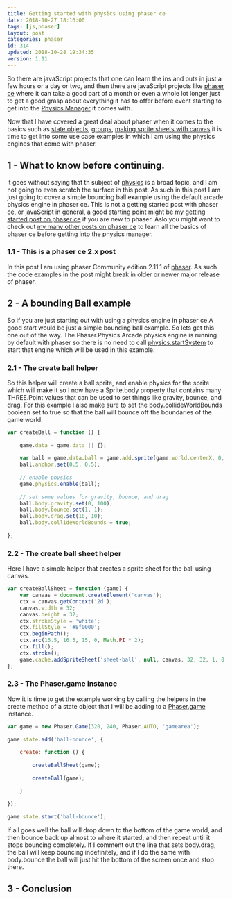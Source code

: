 ```yaml
---
title: Getting started with physics using phaser ce
date: 2018-10-27 18:16:00
tags: [js,phaser]
layout: post
categories: phaser
id: 314
updated: 2018-10-28 19:34:35
version: 1.11
---
```


So there are javaScript projects that one can learn the ins and outs in just a few hours or a day or two, and then there are javaScript projects like [phaser ce](https://photonstorm.github.io/phaser-ce/index.html) where it can take a good part of a month or even a whole lot longer just to get a good grasp about everything it has to offer before event starting to get into the [Physics Manager](https://photonstorm.github.io/phaser-ce/Phaser.Physics.html) it comes with.

Now that I have covered a great deal about phaser when it comes to the basics such as [state objects](/2017/10/06/phaser-state-objects/), [groups](/2018/08/24/phaser-groups/), [making sprite sheets with canvas](/2018/08/04/phaser-spritesheet-from-canvas/) it is time to get into some use case examples in which I am using the physics engines that come with phaser.

<!-- more -->

## 1 - What to know before continuing.

it goes without saying that th subject of [physics](https://en.wikipedia.org/wiki/Physics) is a broad topic, and I am not going to even scratch the surface in this post. As such in this post I am just going to cover a simple bouncing ball example using the default arcade physics engine in phaser ce. This is not a getting started post with phaser ce, or javaScript in general, a good starting point might be [my getting started post on phaser ce](/2017/10/04/phaser-getting-started/) if you are new to phaser. Aslo you might want to check out [my many other posts on phaser ce](/categories/phaser/) to learn all the basics of phaser ce before getting into the physics manager.

### 1.1 - This is a phaser ce 2.x post

In this post I am using phaser Community edition 2.11.1 of [phaser](https://phaser.io/). As such the code examples in the post might break in older or newer major release of phaser.

## 2 - A bounding Ball example

So if you are just starting out with using a physics engine in phaser ce A good start would be just a simple bounding ball example. So lets get this one out of the way. The Phaser.Physics.Arcade physics engine is running by default with phaser so there is no need to call [physics.startSystem](https://photonstorm.github.io/phaser-ce/Phaser.Physics.html#startSystem) to start that engine which will be used in this example.

### 2.1 - The create ball helper

So this helper will create a ball sprite, and enable physics for the sprite which will make it so I now have a Sprite.body property that contains many THREE.Point values that can be used to set things like gravity, bounce, and drag. For this example I also make sure to set the body.collideWorldBounds boolean set to true so that the ball will bounce off the boundaries of the game world.

```js
var createBall = function () {
 
    game.data = game.data || {};
 
    var ball = game.data.ball = game.add.sprite(game.world.centerX, 0, 'sheet-ball', 0);
    ball.anchor.set(0.5, 0.5);
 
    // enable physics
    game.physics.enable(ball);
 
    // set some values for gravity, bounce, and drag
    ball.body.gravity.set(0, 100);
    ball.body.bounce.set(1, 1);
    ball.body.drag.set(10, 10);
    ball.body.collideWorldBounds = true;
 
};
```

### 2.2 - The create ball sheet helper

Here I have a simple helper that creates a sprite sheet for the ball using canvas.

```js
var createBallSheet = function (game) {
    var canvas = document.createElement('canvas');
    ctx = canvas.getContext('2d');
    canvas.width = 32;
    canvas.height = 32;
    ctx.strokeStyle = 'white';
    ctx.fillStyle = '#8f0000';
    ctx.beginPath();
    ctx.arc(16.5, 16.5, 15, 0, Math.PI * 2);
    ctx.fill();
    ctx.stroke();
    game.cache.addSpriteSheet('sheet-ball', null, canvas, 32, 32, 1, 0, 0);
};
```

### 2.3 - The Phaser.game instance

Now it is time to get the example working by calling the helpers in the create method of a state object that I will be adding to a [Phaser.game](/2017/10/11/phaser-main-game-constructor/) instance.

```js
var game = new Phaser.Game(320, 240, Phaser.AUTO, 'gamearea');
 
game.state.add('ball-bounce', {
 
    create: function () {
 
        createBallSheet(game);
 
        createBall(game);
 
    }
 
});
 
game.state.start('ball-bounce');
```

If all goes well the ball will drop down to the bottom of the game world, and then bounce back up almost to where it started, and then repeat until it stops bouncing completely. If I comment out the line that sets body.drag, the ball will keep bouncing indefinitely, and if I do the same with body.bounce the ball will just hit the bottom of the screen once and stop there.

## 3 - Conclusion
